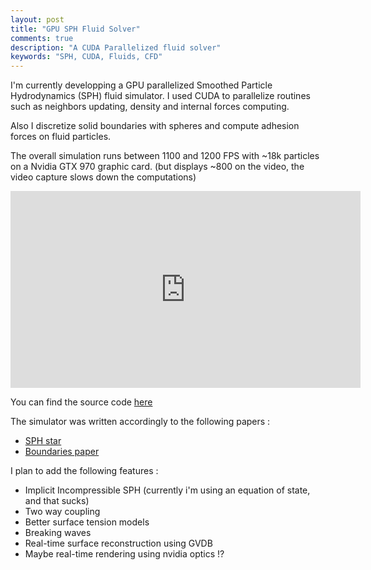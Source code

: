```yaml
---
layout: post
title: "GPU SPH Fluid Solver"
comments: true
description: "A CUDA Parallelized fluid solver"
keywords: "SPH, CUDA, Fluids, CFD"
---
```


I'm currently developping a GPU parallelized Smoothed Particle Hydrodynamics (SPH) fluid simulator. I used CUDA to parallelize 
routines such as neighbors updating, density and internal forces computing.

Also I discretize solid boundaries with spheres and compute adhesion forces on fluid particles.

The overall simulation runs between 1100 and 1200 FPS with ~18k particles on a Nvidia GTX 970 graphic card. (but displays ~800 on the video, the video capture slows down the computations)

<iframe width="560" height="315" src="https://www.youtube.com/embed/_DdHN8qApns" frameborder="0" allowfullscreen></iframe>

You can find the source code [here](https://github.com/Mathiasb17/sph_boundary_particles)

The simulator was written accordingly to the following papers :

* [SPH star](https://cg.informatik.uni-freiburg.de/publications/2014_EG_SPH_STAR.pdf)
* [Boundaries paper](https://cg.informatik.uni-freiburg.de/publications/2013_CASA_elasticSolids.pdf)

I plan to add the following features :

* Implicit Incompressible SPH (currently i'm using an equation of state, and that sucks)
* Two way coupling
* Better surface tension models
* Breaking waves
* Real-time surface reconstruction using GVDB
* Maybe real-time rendering using nvidia optics !?
